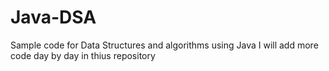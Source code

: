 # Java-DSA
Sample code for Data Structures and algorithms using Java
I will add more code day by day in thius repository
